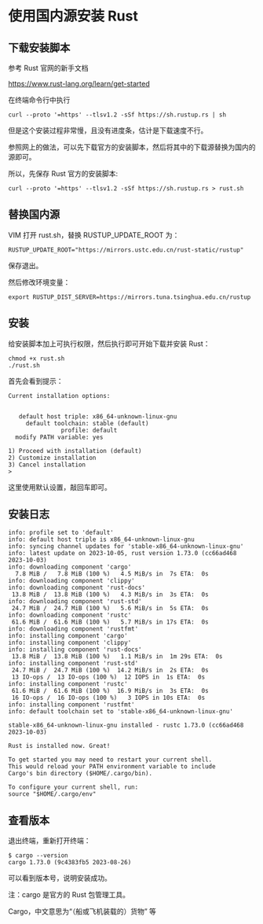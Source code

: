 # 使用国内源安装 Rust

## 下载安装脚本

参考 Rust 官网的新手文档

https://www.rust-lang.org/learn/get-started

在终端命令行中执行

```
curl --proto '=https' --tlsv1.2 -sSf https://sh.rustup.rs | sh
```

但是这个安装过程非常慢，且没有进度条，估计是下载速度不行。

参照网上的做法，可以先下载官方的安装脚本，然后将其中的下载源替换为国内的源即可。

所以，先保存 Rust 官方的安装脚本:

```
curl --proto '=https' --tlsv1.2 -sSf https://sh.rustup.rs > rust.sh
```

## 替换国内源

VIM 打开 rust.sh，替换 RUSTUP_UPDATE_ROOT 为：

```
RUSTUP_UPDATE_ROOT="https://mirrors.ustc.edu.cn/rust-static/rustup"
```

保存退出。

然后修改环境变量：

```
export RUSTUP_DIST_SERVER=https://mirrors.tuna.tsinghua.edu.cn/rustup
```

## 安装

给安装脚本加上可执行权限，然后执行即可开始下载并安装 Rust：

```
chmod +x rust.sh
./rust.sh
```

首先会看到提示：

```
Current installation options:


   default host triple: x86_64-unknown-linux-gnu
     default toolchain: stable (default)
               profile: default
  modify PATH variable: yes

1) Proceed with installation (default)
2) Customize installation
3) Cancel installation
>
```

这里使用默认设置，敲回车即可。

## 安装日志

```
info: profile set to 'default'
info: default host triple is x86_64-unknown-linux-gnu
info: syncing channel updates for 'stable-x86_64-unknown-linux-gnu'
info: latest update on 2023-10-05, rust version 1.73.0 (cc66ad468 2023-10-03)
info: downloading component 'cargo'
  7.8 MiB /   7.8 MiB (100 %)   4.5 MiB/s in  7s ETA:  0s
info: downloading component 'clippy'
info: downloading component 'rust-docs'
 13.8 MiB /  13.8 MiB (100 %)   4.3 MiB/s in  3s ETA:  0s
info: downloading component 'rust-std'
 24.7 MiB /  24.7 MiB (100 %)   5.6 MiB/s in  5s ETA:  0s
info: downloading component 'rustc'
 61.6 MiB /  61.6 MiB (100 %)   5.7 MiB/s in 17s ETA:  0s
info: downloading component 'rustfmt'
info: installing component 'cargo'
info: installing component 'clippy'
info: installing component 'rust-docs'
 13.8 MiB /  13.8 MiB (100 %)   1.1 MiB/s in  1m 29s ETA:  0s
info: installing component 'rust-std'
 24.7 MiB /  24.7 MiB (100 %)  14.2 MiB/s in  2s ETA:  0s
 13 IO-ops /  13 IO-ops (100 %)  12 IOPS in  1s ETA:  0s
info: installing component 'rustc'
 61.6 MiB /  61.6 MiB (100 %)  16.9 MiB/s in  3s ETA:  0s
 16 IO-ops /  16 IO-ops (100 %)   3 IOPS in 10s ETA:  0s
info: installing component 'rustfmt'
info: default toolchain set to 'stable-x86_64-unknown-linux-gnu'

stable-x86_64-unknown-linux-gnu installed - rustc 1.73.0 (cc66ad468 2023-10-03)

Rust is installed now. Great!

To get started you may need to restart your current shell.
This would reload your PATH environment variable to include
Cargo's bin directory ($HOME/.cargo/bin).

To configure your current shell, run:
source "$HOME/.cargo/env"
```

## 查看版本

退出终端，重新打开终端：

```
$ cargo --version
cargo 1.73.0 (9c4383fb5 2023-08-26)
```

可以看到版本号，说明安装成功。

注：cargo 是官方的 Rust 包管理工具。

Cargo，中文意思为“（船或飞机装载的）货物” 等

